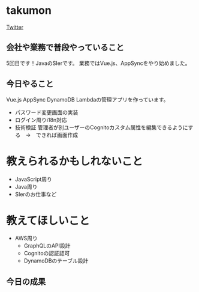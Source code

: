 # takumon

[Twitter](https://twitter.com/inouetakumon?lang=ja)

## 会社や業務で普段やっていること
 
5回目です！JavaのSIerです。
業務ではVue.js、AppSyncをやり始めました。

## 今日やること

Vue.js AppSync DynamoDB Lambdaの管理アプリを作っています。

* パスワード変更画面の実装
* ログイン周りi18n対応
* 技術検証 管理者が別ユーザーのCognitoカスタム属性を編集できるようにする　→　できれば画面作成


# 教えられるかもしれないこと
* JavaScript周り
* Java周り
* SIerのお仕事など

# 教えてほしいこと
* AWS周り
  * GraphQLのAPI設計
  * Cognitoの認証認可
  * DynamoDBのテーブル設計

## 今日の成果
